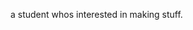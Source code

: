 a student whos interested in making stuff.
<!---
DaRichardX/DaRichardX is a ✨ special ✨ repository because its `README.md` (this file) appears on your GitHub profile.
You can click the Preview link to take a look at your changes.
--->
